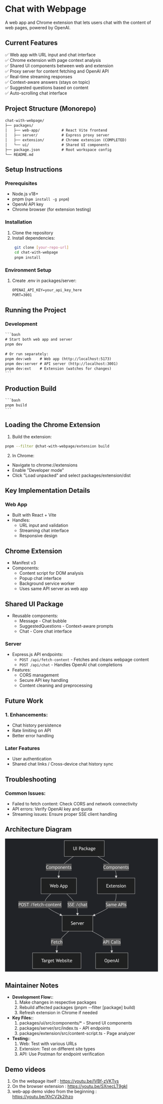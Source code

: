 # Chat with Webpage

A web app and Chrome extension that lets users chat with the content of web pages, powered by OpenAI.

## Current Features

✅ Web app with URL input and chat interface  
✅ Chrome extension with page context analysis  
✅ Shared UI components between web and extension    
✅ Proxy server for content fetching and OpenAI API  
✅ Real-time streaming responses  
✅ Context-aware answers (stays on topic)  
✅ Suggested questions based on content    
✅ Auto-scrolling chat interface  

## Project Structure (Monorepo)
```
chat-with-webpage/
├── packages/
│   ├── web-app/          # React Vite frontend
│   ├── server/           # Express proxy server
│   ├── extension/        # Chrome extension (COMPLETED)
│   └── ui/               # Shared UI components
├── package.json          # Root workspace config
└── README.md
```


## Setup Instructions

### Prerequisites
- Node.js v18+
- pnpm (`npm install -g pnpm`)
- OpenAI API key
- Chrome browser (for extension testing)

### Installation
1. Clone the repository
2. Install dependencies:
   ```bash
    git clone [your-repo-url]
    cd chat-with-webpage
    pnpm install
   ```

### Environment Setup
1. Create .env in packages/server:
    ```env
    OPENAI_API_KEY=your_api_key_here
    PORT=3001
    ```

## Running the Project

### Development
    ```bash
    # Start both web app and server
    pnpm dev

    # Or run separately:
    pnpm dev:web    # Web app (http://localhost:5173)
    pnpm dev:server # API server (http://localhost:3001)
    pnpm dev:ext    # Extension (watches for changes)
    ```

## Production Build
    ```bash
    pnpm build
    ```

## Loading the Chrome Extension
1. Build the extension:
```bash
pnpm --filter @chat-with-webpage/extension build
```
2. In Chrome:
- Navigate to chrome://extensions
- Enable "Developer mode"
- Click "Load unpacked" and select packages/extension/dist

## Key Implementation Details

### Web App
- Built with React + Vite
- Handles:
    - URL input and validation
    - Streaming chat interface
    - Responsive design

## Chrome Extension
- Manifest v3
- Components:
    - Content script for DOM analysis
    - Popup chat interface
    - Background service worker
    - Uses same API server as web app

## Shared UI Package
- Reusable components:
    - Message - Chat bubble
    - SuggestedQuestions - Context-aware prompts
    - Chat - Core chat interface

### Server
- Express.js API endpoints:
    - `POST /api/fetch-content` - Fetches and cleans webpage content
    - `POST /api/chat` - Handles OpenAI chat completions
- Features:
    - CORS management
    - Secure API key handling
    - Content cleaning and preprocessing


## Future Work
### 1. Enhancements:
- Chat history persistence
- Rate limiting on API
- Better error handling

### Later Features
- User authentication
- Shared chat links / Cross-device chat history sync


## Troubleshooting
### Common Issues:
- Failed to fetch content: Check CORS and network connectivity
- API errors: Verify OpenAI key and quota
- Streaming issues: Ensure proper SSE client handling

## Architecture Diagram
![alt text](image-1.png)

## Maintainer Notes
- **Development Flow:**:
    1. Make changes in respective packages
    2. Rebuild affected packages (pnpm --filter [package] build)
    3. Refresh extension in Chrome if needed
- **Key Files:**:
    1. packages/ui/src/components/* - Shared UI components
    2. packages/server/src/index.ts - API endpoints
    3. packages/extension/src/content-script.ts - Page analyzer
- **Testing:**:
    1. Web: Test with various URLs
    2. Extension: Test on different site types
    3. API: Use Postman for endpoint verification


## Demo videos
1. ⁠On the webpage itself : https://youtu.be/lVBf-zVKTvs
2. ⁠⁠On the browser extension : https://youtu.be/SXnecLT9gkI
3. web-app demo video from the beginning : https://youtu.be/XhCV2k2ihzo
